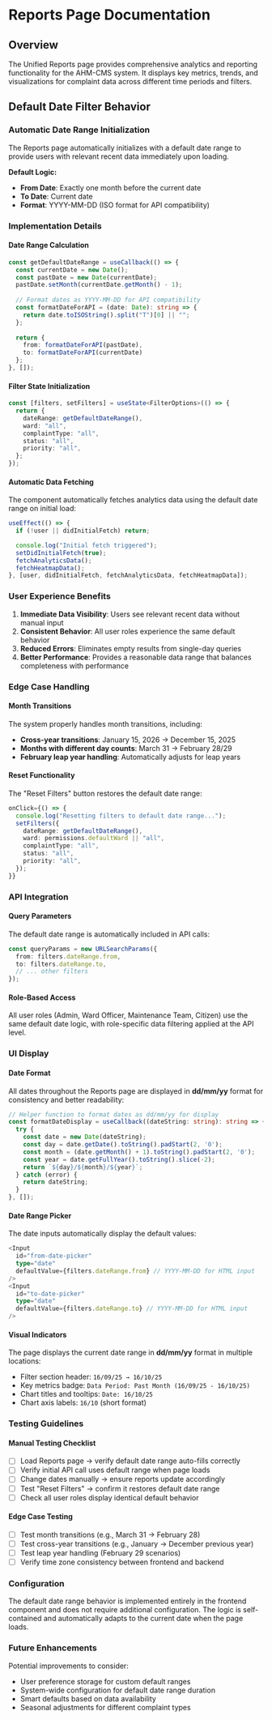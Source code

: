 # Reports Page Documentation

## Overview
The Unified Reports page provides comprehensive analytics and reporting functionality for the AHM-CMS system. It displays key metrics, trends, and visualizations for complaint data across different time periods and filters.

## Default Date Filter Behavior

### Automatic Date Range Initialization
The Reports page automatically initializes with a default date range to provide users with relevant recent data immediately upon loading.

**Default Logic:**
- **From Date**: Exactly one month before the current date
- **To Date**: Current date
- **Format**: YYYY-MM-DD (ISO format for API compatibility)

### Implementation Details

#### Date Range Calculation
```typescript
const getDefaultDateRange = useCallback(() => {
  const currentDate = new Date();
  const pastDate = new Date(currentDate);
  pastDate.setMonth(currentDate.getMonth() - 1);
  
  // Format dates as YYYY-MM-DD for API compatibility
  const formatDateForAPI = (date: Date): string => {
    return date.toISOString().split("T")[0] || "";
  };
  
  return {
    from: formatDateForAPI(pastDate),
    to: formatDateForAPI(currentDate)
  };
}, []);
```

#### Filter State Initialization
```typescript
const [filters, setFilters] = useState<FilterOptions>(() => {
  return {
    dateRange: getDefaultDateRange(),
    ward: "all",
    complaintType: "all",
    status: "all",
    priority: "all",
  };
});
```

#### Automatic Data Fetching
The component automatically fetches analytics data using the default date range on initial load:

```typescript
useEffect(() => {
  if (!user || didInitialFetch) return;

  console.log("Initial fetch triggered");
  setDidInitialFetch(true);
  fetchAnalyticsData();
  fetchHeatmapData();
}, [user, didInitialFetch, fetchAnalyticsData, fetchHeatmapData]);
```

### User Experience Benefits

1. **Immediate Data Visibility**: Users see relevant recent data without manual input
2. **Consistent Behavior**: All user roles experience the same default behavior
3. **Reduced Errors**: Eliminates empty results from single-day queries
4. **Better Performance**: Provides a reasonable data range that balances completeness with performance

### Edge Case Handling

#### Month Transitions
The system properly handles month transitions, including:
- **Cross-year transitions**: January 15, 2026 → December 15, 2025
- **Months with different day counts**: March 31 → February 28/29
- **February leap year handling**: Automatically adjusts for leap years

#### Reset Functionality
The "Reset Filters" button restores the default date range:

```typescript
onClick={() => {
  console.log("Resetting filters to default date range...");
  setFilters({
    dateRange: getDefaultDateRange(),
    ward: permissions.defaultWard || "all",
    complaintType: "all",
    status: "all",
    priority: "all",
  });
}}
```

### API Integration

#### Query Parameters
The default date range is automatically included in API calls:

```typescript
const queryParams = new URLSearchParams({
  from: filters.dateRange.from,
  to: filters.dateRange.to,
  // ... other filters
});
```

#### Role-Based Access
All user roles (Admin, Ward Officer, Maintenance Team, Citizen) use the same default date logic, with role-specific data filtering applied at the API level.

### UI Display

#### Date Format
All dates throughout the Reports page are displayed in **dd/mm/yy** format for consistency and better readability:

```typescript
// Helper function to format dates as dd/mm/yy for display
const formatDateDisplay = useCallback((dateString: string): string => {
  try {
    const date = new Date(dateString);
    const day = date.getDate().toString().padStart(2, '0');
    const month = (date.getMonth() + 1).toString().padStart(2, '0');
    const year = date.getFullYear().toString().slice(-2);
    return `${day}/${month}/${year}`;
  } catch (error) {
    return dateString;
  }
}, []);
```

#### Date Range Picker
The date inputs automatically display the default values:

```typescript
<Input
  id="from-date-picker"
  type="date"
  defaultValue={filters.dateRange.from} // YYYY-MM-DD for HTML input
/>
<Input
  id="to-date-picker"
  type="date"
  defaultValue={filters.dateRange.to} // YYYY-MM-DD for HTML input
/>
```

#### Visual Indicators
The page displays the current date range in **dd/mm/yy** format in multiple locations:
- Filter section header: `16/09/25 → 16/10/25`
- Key metrics badge: `Data Period: Past Month (16/09/25 - 16/10/25)`
- Chart titles and tooltips: `Date: 16/10/25`
- Chart axis labels: `16/10` (short format)

### Testing Guidelines

#### Manual Testing Checklist
- [ ] Load Reports page → verify default date range auto-fills correctly
- [ ] Verify initial API call uses default range when page loads
- [ ] Change dates manually → ensure reports update accordingly
- [ ] Test "Reset Filters" → confirm it restores default date range
- [ ] Check all user roles display identical default behavior

#### Edge Case Testing
- [ ] Test month transitions (e.g., March 31 → February 28)
- [ ] Test cross-year transitions (e.g., January → December previous year)
- [ ] Test leap year handling (February 29 scenarios)
- [ ] Verify time zone consistency between frontend and backend

### Configuration

The default date range behavior is implemented entirely in the frontend component and does not require additional configuration. The logic is self-contained and automatically adapts to the current date when the page loads.

### Future Enhancements

Potential improvements to consider:
- User preference storage for custom default ranges
- System-wide configuration for default date range duration
- Smart defaults based on data availability
- Seasonal adjustments for different complaint types